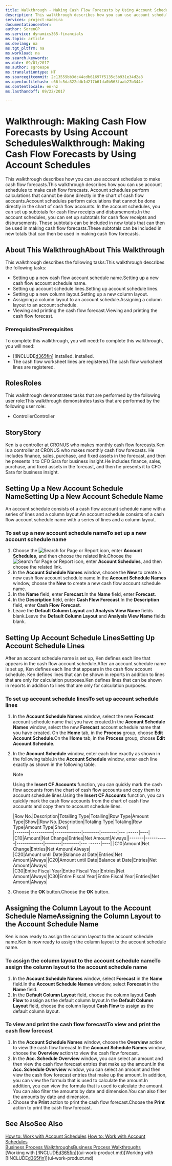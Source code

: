 ```yaml
---
title: Walkthrough - Making Cash Flow Forecasts by Using Account Schedules | Microsoft Docs
description: This walkthrough describes how you can use account schedules to make cash flow forecasts. Account schedules perform calculations that cannot be done directly in the chart of cash flow accounts. In the account schedules, you can set up subtotals for cash flow receipts and disbursements. These subtotals can be included in new totals that can then be used in making cash flow forecasts.
services: project-madeira
documentationcenter: 
author: SorenGP
ms.service: dynamics365-financials
ms.topic: article
ms.devlang: na
ms.tgt_pltfrm: na
ms.workload: na
ms.search.keywords: 
ms.date: 09/01/2017
ms.author: sgroespe
ms.translationtype: HT
ms.sourcegitcommit: 2c13559bb3dc44cdb61697f5135c5b931e34d2a8
ms.openlocfilehash: c66fc5da322ddb1d217b61da0b563faab27b344e
ms.contentlocale: en-nz
ms.lasthandoff: 09/22/2017

---
```

# <a name="walkthrough-making-cash-flow-forecasts-by-using-account-schedules"></a><span data-ttu-id="7a0be-106">Walkthrough: Making Cash Flow Forecasts by Using Account Schedules</span><span class="sxs-lookup"><span data-stu-id="7a0be-106">Walkthrough: Making Cash Flow Forecasts by Using Account Schedules</span></span>
<span data-ttu-id="7a0be-107">This walkthrough describes how you can use account schedules to make cash flow forecasts.</span><span class="sxs-lookup"><span data-stu-id="7a0be-107">This walkthrough describes how you can use account schedules to make cash flow forecasts.</span></span> <span data-ttu-id="7a0be-108">Account schedules perform calculations that cannot be done directly in the chart of cash flow accounts.</span><span class="sxs-lookup"><span data-stu-id="7a0be-108">Account schedules perform calculations that cannot be done directly in the chart of cash flow accounts.</span></span> <span data-ttu-id="7a0be-109">In the account schedules, you can set up subtotals for cash flow receipts and disbursements.</span><span class="sxs-lookup"><span data-stu-id="7a0be-109">In the account schedules, you can set up subtotals for cash flow receipts and disbursements.</span></span> <span data-ttu-id="7a0be-110">These subtotals can be included in new totals that can then be used in making cash flow forecasts.</span><span class="sxs-lookup"><span data-stu-id="7a0be-110">These subtotals can be included in new totals that can then be used in making cash flow forecasts.</span></span>  

## <a name="about-this-walkthrough"></a><span data-ttu-id="7a0be-111">About This Walkthrough</span><span class="sxs-lookup"><span data-stu-id="7a0be-111">About This Walkthrough</span></span>  
<span data-ttu-id="7a0be-112">This walkthrough describes the following tasks:</span><span class="sxs-lookup"><span data-stu-id="7a0be-112">This walkthrough describes the following tasks:</span></span>  

- <span data-ttu-id="7a0be-113">Setting up a new cash flow account schedule name.</span><span class="sxs-lookup"><span data-stu-id="7a0be-113">Setting up a new cash flow account schedule name.</span></span>  
- <span data-ttu-id="7a0be-114">Setting up account schedule lines.</span><span class="sxs-lookup"><span data-stu-id="7a0be-114">Setting up account schedule lines.</span></span>  
- <span data-ttu-id="7a0be-115">Setting up a new column layout.</span><span class="sxs-lookup"><span data-stu-id="7a0be-115">Setting up a new column layout.</span></span>  
- <span data-ttu-id="7a0be-116">Assigning a column layout to an account schedule.</span><span class="sxs-lookup"><span data-stu-id="7a0be-116">Assigning a column layout to an account schedule.</span></span>  
- <span data-ttu-id="7a0be-117">Viewing and printing the cash flow forecast.</span><span class="sxs-lookup"><span data-stu-id="7a0be-117">Viewing and printing the cash flow forecast.</span></span>  

### <a name="prerequisites"></a><span data-ttu-id="7a0be-118">Prerequisites</span><span class="sxs-lookup"><span data-stu-id="7a0be-118">Prerequisites</span></span>  
<span data-ttu-id="7a0be-119">To complete this walkthrough, you will need:</span><span class="sxs-lookup"><span data-stu-id="7a0be-119">To complete this walkthrough, you will need:</span></span>  

- [!INCLUDE[d365fin](includes/d365fin_md.md)]<span data-ttu-id="7a0be-120"> installed.</span><span class="sxs-lookup"><span data-stu-id="7a0be-120"> installed.</span></span>  
- <span data-ttu-id="7a0be-121">The cash flow worksheet lines are registered.</span><span class="sxs-lookup"><span data-stu-id="7a0be-121">The cash flow worksheet lines are registered.</span></span>  

## <a name="roles"></a><span data-ttu-id="7a0be-122">Roles</span><span class="sxs-lookup"><span data-stu-id="7a0be-122">Roles</span></span>  
<span data-ttu-id="7a0be-123">This walkthrough demonstrates tasks that are performed by the following user role:</span><span class="sxs-lookup"><span data-stu-id="7a0be-123">This walkthrough demonstrates tasks that are performed by the following user role:</span></span>  

- <span data-ttu-id="7a0be-124">Controller</span><span class="sxs-lookup"><span data-stu-id="7a0be-124">Controller</span></span>  

## <a name="story"></a><span data-ttu-id="7a0be-125">Story</span><span class="sxs-lookup"><span data-stu-id="7a0be-125">Story</span></span>  
<span data-ttu-id="7a0be-126">Ken is a controller at CRONUS who makes monthly cash flow forecasts.</span><span class="sxs-lookup"><span data-stu-id="7a0be-126">Ken is a controller at CRONUS who makes monthly cash flow forecasts.</span></span> <span data-ttu-id="7a0be-127">He includes finance, sales, purchase, and fixed assets in the forecast, and then he presents it to CFO Sara for business insight.</span><span class="sxs-lookup"><span data-stu-id="7a0be-127">He includes finance, sales, purchase, and fixed assets in the forecast, and then he presents it to CFO Sara for business insight.</span></span>  

## <a name="setting-up-a-new-account-schedule-name"></a><span data-ttu-id="7a0be-128">Setting Up a New Account Schedule Name</span><span class="sxs-lookup"><span data-stu-id="7a0be-128">Setting Up a New Account Schedule Name</span></span>  
<span data-ttu-id="7a0be-129">An account schedule consists of a cash flow account schedule name with a series of lines and a column layout.</span><span class="sxs-lookup"><span data-stu-id="7a0be-129">An account schedule consists of a cash flow account schedule name with a series of lines and a column layout.</span></span>  

### <a name="to-set-up-a-new-account-schedule-name"></a><span data-ttu-id="7a0be-130">To set up a new account schedule name</span><span class="sxs-lookup"><span data-stu-id="7a0be-130">To set up a new account schedule name</span></span>  

1.  <span data-ttu-id="7a0be-131">Choose the ![Search for Page or Report](media/ui-search/search_small.png "Search for Page or Report icon") icon, enter **Account Schedules**, and then choose the related link.</span><span class="sxs-lookup"><span data-stu-id="7a0be-131">Choose the ![Search for Page or Report](media/ui-search/search_small.png "Search for Page or Report icon") icon, enter **Account Schedules**, and then choose the related link.</span></span>  
2.  <span data-ttu-id="7a0be-132">In the **Account Schedule Names** window, choose the **New** to create a new cash flow account schedule name.</span><span class="sxs-lookup"><span data-stu-id="7a0be-132">In the **Account Schedule Names** window, choose the **New** to create a new cash flow account schedule name.</span></span>  
3.  <span data-ttu-id="7a0be-133">In the **Name** field, enter **Forecast**.</span><span class="sxs-lookup"><span data-stu-id="7a0be-133">In the **Name** field, enter **Forecast**.</span></span>  
4.  <span data-ttu-id="7a0be-134">In the **Description** field, enter **Cash Flow Forecast**.</span><span class="sxs-lookup"><span data-stu-id="7a0be-134">In the **Description** field, enter **Cash Flow Forecast**.</span></span>  
5.  <span data-ttu-id="7a0be-135">Leave the **Default Column Layout** and **Analysis View Name** fields blank.</span><span class="sxs-lookup"><span data-stu-id="7a0be-135">Leave the **Default Column Layout** and **Analysis View Name** fields blank.</span></span>  

## <a name="setting-up-account-schedule-lines"></a><span data-ttu-id="7a0be-136">Setting Up Account Schedule Lines</span><span class="sxs-lookup"><span data-stu-id="7a0be-136">Setting Up Account Schedule Lines</span></span>  
<span data-ttu-id="7a0be-137">After an account schedule name is set up, Ken defines each line that appears in the cash flow account schedule.</span><span class="sxs-lookup"><span data-stu-id="7a0be-137">After an account schedule name is set up, Ken defines each line that appears in the cash flow account schedule.</span></span> <span data-ttu-id="7a0be-138">Ken defines lines that can be shown in reports in addition to lines that are only for calculation purposes.</span><span class="sxs-lookup"><span data-stu-id="7a0be-138">Ken defines lines that can be shown in reports in addition to lines that are only for calculation purposes.</span></span>  

### <a name="to-set-up-account-schedule-lines"></a><span data-ttu-id="7a0be-139">To set up account schedule lines</span><span class="sxs-lookup"><span data-stu-id="7a0be-139">To set up account schedule lines</span></span>  

1.  <span data-ttu-id="7a0be-140">In the **Account Schedule Names** window, select the new **Forecast** account schedule name that you have created.</span><span class="sxs-lookup"><span data-stu-id="7a0be-140">In the **Account Schedule Names** window, select the new **Forecast** account schedule name that you have created.</span></span> <span data-ttu-id="7a0be-141">On the **Home** tab, in the **Process** group, choose **Edit Account Schedule**.</span><span class="sxs-lookup"><span data-stu-id="7a0be-141">On the **Home** tab, in the **Process** group, choose **Edit Account Schedule**.</span></span>  
2.  <span data-ttu-id="7a0be-142">In the **Account Schedule** window, enter each line exactly as shown in the following table.</span><span class="sxs-lookup"><span data-stu-id="7a0be-142">In the **Account Schedule** window, enter each line exactly as shown in the following table.</span></span>  

    > [!NOTE]  
    >  <span data-ttu-id="7a0be-143">Using the **Insert CF Accounts** function, you can quickly mark the cash flow accounts from the chart of cash flow accounts and copy them to account schedule lines.</span><span class="sxs-lookup"><span data-stu-id="7a0be-143">Using the **Insert CF Accounts** function, you can quickly mark the cash flow accounts from the chart of cash flow accounts and copy them to account schedule lines.</span></span>  

    <span data-ttu-id="7a0be-144">|Row No.|Description|Totalling Type|Totalling|Row Type|Amount Type|Show|</span><span class="sxs-lookup"><span data-stu-id="7a0be-144">|Row No.|Description|Totaling Type|Totaling|Row Type|Amount Type|Show|</span></span>  
    <span data-ttu-id="7a0be-145">|-------|-----------|-------------|--------|--------|---  ------|----| |C10|Amount|Net Change|Entries|Net Amount|Always|</span><span class="sxs-lookup"><span data-stu-id="7a0be-145">|-------|-----------|-------------|--------|--------|---  ------|----| |C10|Amount|Net Change|Entries|Net Amount|Always|</span></span>  
    <span data-ttu-id="7a0be-146">|C20|Amount until Date|Balance at Date|Entries|Net Amount|Always|</span><span class="sxs-lookup"><span data-stu-id="7a0be-146">|C20|Amount until Date|Balance at Date|Entries|Net Amount|Always|</span></span>  
    <span data-ttu-id="7a0be-147">|C30|Entire Fiscal Year|Entire Fiscal Year|Entries|Net Amount|Always|</span><span class="sxs-lookup"><span data-stu-id="7a0be-147">|C30|Entire Fiscal Year|Entire Fiscal Year|Entries|Net Amount|Always|</span></span>  

4.  <span data-ttu-id="7a0be-148">Choose the **OK** button.</span><span class="sxs-lookup"><span data-stu-id="7a0be-148">Choose the **OK** button.</span></span>  

## <a name="assigning-the-column-layout-to-the-account-schedule-name"></a><span data-ttu-id="7a0be-149">Assigning the Column Layout to the Account Schedule Name</span><span class="sxs-lookup"><span data-stu-id="7a0be-149">Assigning the Column Layout to the Account Schedule Name</span></span>  
<span data-ttu-id="7a0be-150">Ken is now ready to assign the column layout to the account schedule name.</span><span class="sxs-lookup"><span data-stu-id="7a0be-150">Ken is now ready to assign the column layout to the account schedule name.</span></span>  

### <a name="to-assign-the-column-layout-to-the-account-schedule-name"></a><span data-ttu-id="7a0be-151">To assign the column layout to the account schedule name</span><span class="sxs-lookup"><span data-stu-id="7a0be-151">To assign the column layout to the account schedule name</span></span>  

1.  <span data-ttu-id="7a0be-152">In the **Account Schedule Names** window, select **Forecast** in the **Name** field.</span><span class="sxs-lookup"><span data-stu-id="7a0be-152">In the **Account Schedule Names** window, select **Forecast** in the **Name** field.</span></span>  
2.  <span data-ttu-id="7a0be-153">In the **Default Column Layout** field, choose the column layout **Cash Flow** to assign as the default column layout.</span><span class="sxs-lookup"><span data-stu-id="7a0be-153">In the **Default Column Layout** field, choose the column layout **Cash Flow** to assign as the default column layout.</span></span>  

### <a name="to-view-and-print-the-cash-flow-forecast"></a><span data-ttu-id="7a0be-154">To view and print the cash flow forecast</span><span class="sxs-lookup"><span data-stu-id="7a0be-154">To view and print the cash flow forecast</span></span>  
1.  <span data-ttu-id="7a0be-155">In the **Account Schedule Names** window, choose the **Overview** action to view the cash flow forecast.</span><span class="sxs-lookup"><span data-stu-id="7a0be-155">In the **Account Schedule Names** window, choose the **Overview** action to view the cash flow forecast.</span></span>  
2.  <span data-ttu-id="7a0be-156">In the **Acc. Schedule Overview** window, you can select an amount and then view the cash flow forecast entries that make up the amount.</span><span class="sxs-lookup"><span data-stu-id="7a0be-156">In the **Acc. Schedule Overview** window, you can select an amount and then view the cash flow forecast entries that make up the amount.</span></span> <span data-ttu-id="7a0be-157">In addition, you can view the formula that is used to calculate the amount.</span><span class="sxs-lookup"><span data-stu-id="7a0be-157">In addition, you can view the formula that is used to calculate the amount.</span></span> <span data-ttu-id="7a0be-158">You can also filter the amounts by date and dimension.</span><span class="sxs-lookup"><span data-stu-id="7a0be-158">You can also filter the amounts by date and dimension.</span></span>  
3.  <span data-ttu-id="7a0be-159">Choose the **Print** action to print the cash flow forecast.</span><span class="sxs-lookup"><span data-stu-id="7a0be-159">Choose the **Print** action to print the cash flow forecast.</span></span>  

## <a name="see-also"></a><span data-ttu-id="7a0be-160">See Also</span><span class="sxs-lookup"><span data-stu-id="7a0be-160">See Also</span></span>  
 <span data-ttu-id="7a0be-161">[How to: Work with Account Schedules](bi-how-work-account-schedule.md) </span><span class="sxs-lookup"><span data-stu-id="7a0be-161">[How to: Work with Account Schedules](bi-how-work-account-schedule.md) </span></span>  
 [<span data-ttu-id="7a0be-162">Business Process Walkthroughs</span><span class="sxs-lookup"><span data-stu-id="7a0be-162">Business Process Walkthroughs</span></span>](walkthrough-business-process-walkthroughs.md)  
 <span data-ttu-id="7a0be-163">[Working with [!INCLUDE[d365fin](includes/d365fin_md.md)]](ui-work-product.md)</span><span class="sxs-lookup"><span data-stu-id="7a0be-163">[Working with [!INCLUDE[d365fin](includes/d365fin_md.md)]](ui-work-product.md)</span></span>

